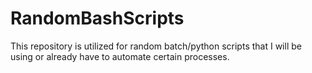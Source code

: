 # RandomBashScripts
This repository is utilized for random batch/python scripts that I will be using or already have to automate certain processes.
